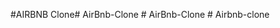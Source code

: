 #AIRBNB Clone#   A i r B n b - C l o n e  
 #   A i r B n b - C l o n e  
 #   A i r b n b - c l o n e  
 